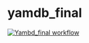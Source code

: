 # yamdb_final
[![Yambd_final workflow](https://github.com/anthony-bogi/yamdb_final/actions/workflows/yamdb_workflow.yml/badge.svg)](https://github.com/anthony-bogi/yamdb_final/actions/workflows/yamdb_workflow.yml)